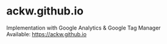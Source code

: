 # ackw.github.io
Implementation with Google Analytics & Google Tag Manager <br>
Available: https://ackw.github.io 
